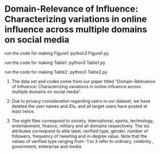 # Domain-Relevance of Influence: Characterizing variations in online influence across multiple domains on social media

run the code for making Figure1: 
python3 Figure1.py

run the code for making Table1: 
python3 Table1.py

run the code for making Table2: 
python3 Table2.py

1. The data set and codes come from our paper titled "Domain-Relevance of Influence: Characterizing variations in online influence across multiple domains on social media".

2. Due to privacy consideration regarding users in our dataset, we have deleted the user names and IDs, and all target users have posted at least twice.

3. The eight files correspond to society, international, sports, technology, entertainment, finance, military and all domains respectively. The six attributes correspond to elite label, verified type, gender, number of followers, frequency of tweeting and in-degree value. Note that the values of verified type ranging from -1 to 3 refer to ordinary, celebrity , government, enterprise and media.
